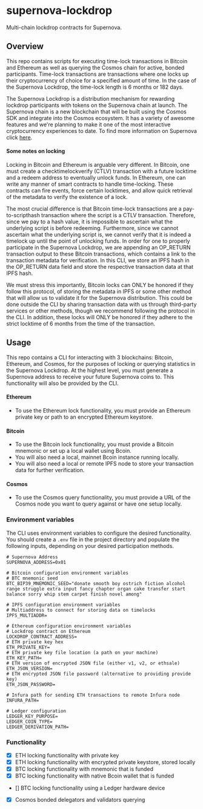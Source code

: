 # supernova-lockdrop
Multi-chain lockdrop contracts for Supernova.

## Overview
This repo contains scripts for executing time-lock transactions in Bitcoin and Ethereum as well as querying the Cosmos chain for active, bonded participants. Time-lock transactions are transactions where one locks up their cryptocurrency of choice for a specified amount of time. In the case of the Supernova Lockdrop, the time-lock length is 6 months or 182 days.

The Supernova Lockdrop is a distribution mechanism for rewarding lockdrop participants with tokens on the Supernova chain at launch. The Supernova chain is a new blockchain that will be built using the Cosmos SDK and integrate into the Cosmos ecosystem. It has a variety of awesome features and we're planning to make it one of the most interactive cryptocurrency experiences to date. To find more information on Supernova click [here](INSERT_LINK).

#### Some notes on locking
Locking in Bitcoin and Ethereum is arguable very different. In Bitcoin, one must create a checktimelockverify (CTLV) transaction with a future locktime and a redeem address to eventually unlock funds. In Ethereum, one can write any manner of smart contracts to handle time-locking. These contracts can fire events, force certain locktimes, and allow quick retrieval of the metadata to verify the existence of a lock.

The most crucial difference is that Bitcoin time-lock transactions are a pay-to-scripthash transaction where the script is a CTLV transaction. Therefore, since we pay to a hash value, it is impossible to ascertain what the underlying script is before redeeming. Furthermore, since we cannot ascertain what the underlying script is, we cannot verify that it is indeed a timelock up until the point of unlocking funds. In order for one to properly participate in the Supernova Lockdrop, we are appending an OP_RETURN transaction output to these Bitcoin transactions, which contains a link to the transaction metadata for verification. In this CLI, we store an IPFS hash in the OP_RETURN data field and store the respective transaction data at that IPFS hash.

We must stress this importantly, Bitcoin locks can ONLY be honored if they follow this protocol, of storing the metadata in IPFS or some other method that will allow us to validate it for the Supernova distribution. This could be done outside the CLI by sharing transaction data with us through third-party services or other methods, though we recommend following the protocol in the CLI. In addition, these locks will ONLY be honored if they adhere to the strict locktime of 6 months from the time of the transaction.

## Usage
This repo contains a CLI for interacting with 3 blockchains: Bitcoin, Ethereum, and Cosmos, for the purposes of locking or querying statistics in the Supernova Lockdrop. At the highest level, you must generate a Supernova address to receive your future Supernova coins to. This functionality will also be provided by the CLI.
#### Ethereum
- To use the Ethereum lock functionality, you must provide an Ethereum private key or path to an encrypted Ethereum keystore. 
#### Bitcoin
- To use the Bitcoin lock functionality, you must provide a Bitcoin mnemonic or set up a local wallet using Bcoin.
- You will also need a local, mainnet Bcoin instance running locally.
- You will also need a local or remote IPFS node to store your transaction data for further verification.
#### Cosmos
- To use the Cosmos query functionality, you must provide a URL of the Cosmos node you want to query against or have one setup locally.

### Environment variables
The CLI uses environment variables to configure the desired functionality. You should create a `.env` file in the project directory and populate the following inputs, depending on your desired participation methods.
```
# Supernova Address
SUPERNOVA_ADDRESS=0x01

# Bitcoin configuration environment variables
# BTC mnemonic seed
BTC_BIP39_MNEMONIC_SEED="donate smooth boy ostrich fiction alcohol range struggle extra input fancy chapter organ cake transfer start balance sorry whip stem carpet finish novel among"

# IPFS configuration environment variables
# Multiaddress to connect for storing data on timelocks
IPFS_MULTIADDR=

# Ethereum configuration environment variables
# Lockdrop contract on Ethereum
LOCKDROP_CONTRACT_ADDRESS=
# ETH private key hex
ETH_PRIVATE_KEY=
# ETH private key file location (a path on your machine)
ETH_KEY_PATH=
# ETH version of encrypted JSON file (either v1, v2, or ethsale)
ETH_JSON_VERSION=
# ETH encrypted JSON file password (alternative to providing provide key)
ETH_JSON_PASSWORD=

# Infura path for sending ETH transactions to remote Infura node
INFURA_PATH=

# Ledger configuration
LEDGER_KEY_PURPOSE=
LEDGER_COIN_TYPE=
LEDGER_DERIVATION_PATH=
```

### Functionality
- [x] ETH locking functionality with private key
- [x] ETH locking functionality with encrypted private keystore, stored locally
- [x] BTC locking functionality with mnemonic that is funded
- [x] BTC locking functionality with native Bcoin wallet that is funded
- [] BTC locking functionality using a Ledger hardware device
- [x] Cosmos bonded delegators and validators querying